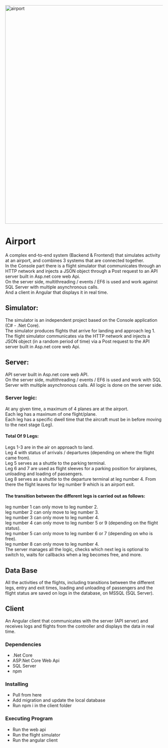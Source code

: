 <img align="center" alt="airport" width="700px" style="padding-right:10px;" src="https://www.ifminvestors.com/siteassets/shared-media/assets/vienna-airport/vienna-airport-1.jpg" />  

# Airport
A complex end-to-end system (Backend & Frontend) that simulates activity at an airport, and combines 3 systems that are connected together.
<br>
In the Console part there is a flight simulator that communicates through an HTTP network and injects a JSON object through a Post request to an API server built in Asp.net core web Api.
<br>
On the server side, multithreading / events / EF6 is used and work against SQL Server with multiple asynchronous calls.
<br>
And a client in Angular that displays it in real time.
<br>

## Simulator:
The simulator is an independent project based on the Console application (C# - .Net Core).
<br>
The simulator produces flights that arrive for landing and approach leg 1.
<br>
The flight simulator communicates via the HTTP network and injects a JSON object (in a random period of time) via a Post request to the API server built in Asp.net core web Api.
<br>

## Server:
API server built in Asp.net core web API.
<br>
On the server side, multithreading / events / EF6 is used and work with SQL Server with multiple asynchronous calls. All logic is done on the server side.
<br>

### Server logic:
At any given time, a maximum of 4 planes are at the airport.
<br>
Each leg has a maximum of one flight/plane.
<br>
Each leg has a specific dwell time that the aircraft must be in before moving to the next stage (Leg). 
<br>

#### Total Of 9 Legs:
Legs 1-3 are in the air on approach to land.
<br>
Leg 4 with status of arrivals / departures (depending on where the flight came from).
<br>
Leg 5 serves as a shuttle to the parking terminal.
<br>
Leg 6 and 7 are used as flight sleeves for a parking position for airplanes, unloading and loading of passengers.
<br>
Leg 8 serves as a shuttle to the departure terminal at leg number 4. From there the flight leaves for leg number 9 which is an airport exit.
<br>

#### The transition between the different legs is carried out as follows:
leg number 1 can only move to leg number 2.
<br>
leg number 2 can only move to leg number 3.
<br>
leg number 3 can only move to leg number 4.
<br>
leg number 4 can only move to leg number 5 or 9 (depending on the flight status).
<br>
leg number 5 can only move to leg number 6 or 7 (depending on who is free).
<br>
leg number 8 can only move to leg number 4.
<br>
The server manages all the logic, checks which next leg is optional to switch to, waits for callbacks when a leg becomes free, and more.
<br>

## Data Base
All the activities of the flights, including transitions between the different legs, entry and exit times, loading and unloading of passengers and the flight status are saved on logs in the database, on MSSQL (SQL Server).
<br>

## Client
An Angular client that communicates with the server (API server) and receives logs and flights from the controller and displays the data in real time.


### Dependencies
* .Net Core
* ASP.Net Core Web Api
* SQL Server
* npm

### Installing
* Pull from here
* Add migration and update the local database
* Run npm i in the client folder

### Executing Program
* Run the web api
* Run the flight simulator
* Run the angular client
